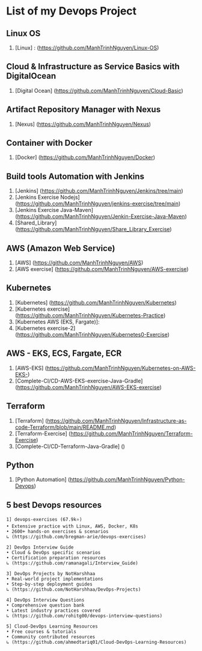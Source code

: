 # List of my Devops Project 

## Linux OS 
1. [Linux] : (https://github.com/ManhTrinhNguyen/Linux-OS)
## Cloud & Infrastructure as Service Basics with DigitalOcean
1. [Digital Ocean] (https://github.com/ManhTrinhNguyen/Cloud-Basic)

## Artifact Repository Manager with Nexus 
1. [Nexus] (https://github.com/ManhTrinhNguyen/Nexus)

## Container with Docker
1. [Docker] (https://github.com/ManhTrinhNguyen/Docker)

## Build tools Automation with Jenkins
1. [Jenkins] (https://github.com/ManhTrinhNguyen/Jenkins/tree/main)
2. [Jenkins Exercise Nodejs] (https://github.com/ManhTrinhNguyen/jenkins-exercise/tree/main)
3. [Jenkins Exercise Java-Maven] (https://github.com/ManhTrinhNguyen/Jenkin-Exercise-Java-Maven)
4. [Shared_Library] (https://github.com/ManhTrinhNguyen/Share_Library_Exercise)
   
## AWS (Amazon Web Service)
1. [AWS] (https://github.com/ManhTrinhNguyen/AWS)
2. [AWS exercise] (https://github.com/ManhTrinhNguyen/AWS-exercise)

## Kubernetes 
1. [Kubernetes] (https://github.com/ManhTrinhNguyen/Kubernetes)
2. [Kubernetes exercise] (https://github.com/ManhTrinhNguyen/Kubernetes-Practice)
3. [Kubernetes AWS (EKS, Fargate)]:
4. [Kubernetes exercise-2] (https://github.com/ManhTrinhNguyen/Kubernetes0-Exercise)

## AWS - EKS, ECS, Fargate, ECR
1. [AWS-EKS] (https://github.com/ManhTrinhNguyen/Kubernetes-on-AWS-EKS-)
2. [Complete-CI/CD-AWS-EKS-exercise-Java-Gradle] (https://github.com/ManhTrinhNguyen/AWS-EKS-exercise)

## Terraform
1. [Terraform] (https://github.com/ManhTrinhNguyen/Infrastructure-as-code-Terraform/blob/main/README.md)
2. [Terraform-Exercise] (https://github.com/ManhTrinhNguyen/Terraform-Exercise)
3. [Complete-CI/CD-Terraform-Java-Gradle] ()

## Python 
1. [Python Automation] (https://github.com/ManhTrinhNguyen/Python-Devops)


## 5 best Devops resources 

```
1] devops-exercises (67.9k⭐)
• Extensive practice with Linux, AWS, Docker, K8s
• 2600+ hands-on exercises & scenarios
↳ (https://github.com/bregman-arie/devops-exercises)

2] DevOps Interview Guide 
• Cloud & DevOps specific scenarios
• Certification preparation resources
↳ (https://github.com/ramanagali/Interview_Guide)

3] DevOps Projects by NotHarshhaa
• Real-world project implementations
• Step-by-step deployment guides
↳ (https://github.com/NotHarshhaa/DevOps-Projects)

4] DevOps Interview Questions
• Comprehensive question bank
• Latest industry practices covered
↳ (https://github.com/rohitg00/devops-interview-questions)

5] Cloud-DevOps Learning Resources
• Free courses & tutorials
• Community contributed resources
↳ (https://github.com/ahmedtariq01/Cloud-DevOps-Learning-Resources)
````
